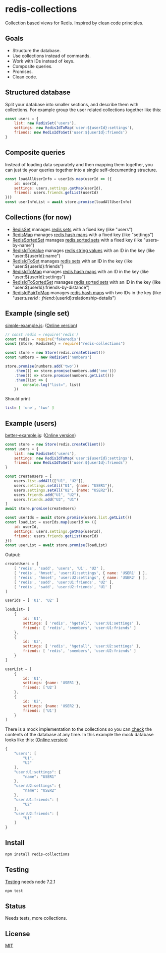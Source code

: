 # redis-collections

Collection based views for Redis. Inspired by clean code principles.


## Goals
- Structure the database.
- Use collections instead of commands.
- Work with IDs instead of keys.
- Composite queries.
- Promises.
- Clean code.

## Structured database
Split your database into smaller sections, and describe them with collections. For example group the user related collections together like this: 

```javascript
const users = {
    list: new RedisSet('users'),
    settings: new RedisIdToMap('user:${userId}:settings'),
    friends: new RedisIdToSet('user:${userId}:friends')
}
```

## Composite queries

Instead of loading data separately and then mapping them together, you can just tie your queries together into a single self-documenting structure. 
```javascript
const loadAllUserInfo = userIds.map(userId => ({
    id: userId,
    settings: users.settings.getMap(userId),
    friends: users.friends.getList(userId)
}))
const userInfoList = await store.promise(loadAllUserInfo)
```


## Collections (for now)


* [RedisSet](lib/collection/RedisSet.js) manages [redis sets](https://redis.io/topics/data-types#sets) with a fixed key (like "users") 
* [RedisMap](lib/collection/RedisMap.js) manages [redis hash maps](https://redis.io/topics/data-types#hashes) with a fixed key (like "settings")
* [RedisSortedSet](lib/collection/RedisSortedSet.js) manages [redis sorted sets](https://redis.io/topics/data-types#sorted-sets) with a fixed key (like "users-by-name")
* [RedisIdToValue](lib/collection/RedisIdToValue.js) manages [redis string values](https://redis.io/topics/data-types-intro#redis-strings) with an ID in the key (like "user:${userId}:name")
* [RedisIdToSet](lib/collection/RedisIdToSet.js) manages [redis sets](https://redis.io/topics/data-types#sets) with an ID in the key (like "user:${userId}:friends") 
* [RedisIdToMap](lib/collection/RedisIdToMap.js) manages [redis hash maps](https://redis.io/topics/data-types#hashes) with an ID in the key (like "user:${userId}:settings")
* [RedisIdToSortedSet](lib/collection/RedisIdToSortedSet.js) manages [redis sorted sets](https://redis.io/topics/data-types#sorted-sets) with an ID in the key (like "user:${userId}:friends-by-distance")
* [RedisIdPairToMap](lib/collection/RedisIdPairToMap.js) manages [redis hash maps](https://redis.io/topics/data-types#hashes) with two IDs in the key (like "user:${userId}:friend:${userId}:relationship-details")





## Example (single set)
[simple-example.js](examples/simple-example.js): ([Online version](https://runkit.com/tamasmajer/redis-collections--simple-example))
```javascript
// const redis = require('redis')
const redis = require('fakeredis')
const {Store, RedisSet} = require("redis-collections")

const store = new Store(redis.createClient())
const numbers = new RedisSet('numbers')

store.promise(numbers.add('two'))
    .then(() => store.promise(numbers.add('one')))
    .then(() => store.promise(numbers.getList()))
    .then(list => {
        console.log("list=", list)
    })
```


Should print
```bash
list= [ 'one', 'two' ]
```

## Example (users)

[better-example.js](examples/better-example.js): ([Online version](https://runkit.com/tamasmajer/redis-collections--better-example))
```javascript
const store = new Store(redis.createClient())
const users = {
    list: new RedisSet('users'),
    settings: new RedisIdToMap('user:${userId}:settings'),
    friends: new RedisIdToSet('user:${userId}:friends')
}

const createUsers = [
    users.list.addAll(["U1", "U2"]),
    users.settings.setAll("U1", {name: "USER1"}),
    users.settings.setAll("U2", {name: "USER2"}),
    users.friends.add("U1", "U2"),
    users.friends.add("U2", "U1")
]
await store.promise(createUsers)

const userIds = await store.promise(users.list.getList())
const loadList = userIds.map(userId => ({
    id: userId,
    settings: users.settings.getMap(userId),
    friends: users.friends.getList(userId)
}))
const userList = await store.promise(loadList)
```

Output:
```javascript
createUsers = [ 
    [ 'redis', 'sadd', 'users', 'U1', 'U2' ],
    [ 'redis', 'hmset', 'user:U1:settings', { name: 'USER1' } ],
    [ 'redis', 'hmset', 'user:U2:settings', { name: 'USER2' } ],
    [ 'redis', 'sadd', 'user:U1:friends', 'U2' ],
    [ 'redis', 'sadd', 'user:U2:friends', 'U1' ] 
]

userIds = [ 'U1', 'U2' ]

loadList= [ 
    { 
        id: 'U1',
        settings: [ 'redis', 'hgetall', 'user:U1:settings' ],
        friends: [ 'redis', 'smembers', 'user:U1:friends' ] 
    },
    { 
        id: 'U2',
        settings: [ 'redis', 'hgetall', 'user:U2:settings' ],
        friends: [ 'redis', 'smembers', 'user:U2:friends' ] 
    } 
]

userList = [
    {
        id: 'U1',
        settings: {name: 'USER1'},
        friends: ['U2']
    },
    {
        id: 'U2',
        settings: {name: 'USER2'},
        friends: ['U1']
    }
]
```

There is a mock implementation to the collections so you can [check](examples/better-example-mock.js) the contents of the database at any time. In this example the mock database looks like this: ([Online version](https://runkit.com/tamasmajer/redis-collections--better-example-mock))
```javascript
{
    "users": [
        "U1",
        "U2"
    ],
    "user:U1:settings": {
        "name": "USER1"
    },
    "user:U2:settings": {
        "name": "USER2"
    },
    "user:U1:friends": [
        "U2"
    ],
    "user:U2:friends": [
        "U1"
    ]
}
```

## Install

```bash
npm install redis-collections
```

## Testing

[Testing](test/basic.spec.js) needs node 7.2.1

```bash
npm test
```

## Status

Needs tests, more collections.

## License
[MIT](LICENCE)
